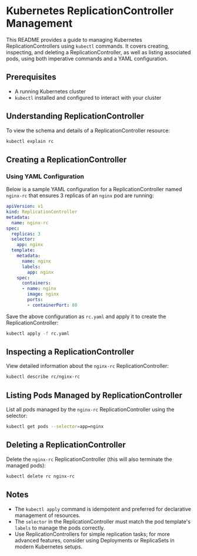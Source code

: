 # Kubernetes ReplicationController Management

This README provides a guide to managing Kubernetes ReplicationControllers using `kubectl` commands. It covers creating, inspecting, and deleting a ReplicationController, as well as listing associated pods, using both imperative commands and a YAML configuration.

## Prerequisites
- A running Kubernetes cluster
- `kubectl` installed and configured to interact with your cluster

## Understanding ReplicationController
To view the schema and details of a ReplicationController resource:

```bash
kubectl explain rc
```

## Creating a ReplicationController
### Using YAML Configuration
Below is a sample YAML configuration for a ReplicationController named `nginx-rc` that ensures 3 replicas of an `nginx` pod are running:

```yaml
apiVersion: v1
kind: ReplicationController
metadata:
  name: nginx-rc
spec:
  replicas: 3
  selector:
    app: nginx
  template:
    metadata:
      name: nginx
      labels:
        app: nginx
    spec:
      containers:
      - name: nginx
        image: nginx
        ports:
        - containerPort: 80
```

Save the above configuration as `rc.yaml` and apply it to create the ReplicationController:

```bash
kubectl apply -f rc.yaml
```

## Inspecting a ReplicationController
View detailed information about the `nginx-rc` ReplicationController:

```bash
kubectl describe rc/nginx-rc
```

## Listing Pods Managed by ReplicationController
List all pods managed by the `nginx-rc` ReplicationController using the selector:

```bash
kubectl get pods --selector=app=nginx
```

## Deleting a ReplicationController
Delete the `nginx-rc` ReplicationController (this will also terminate the managed pods):

```bash
kubectl delete rc nginx-rc
```

## Notes
- The `kubectl apply` command is idempotent and preferred for declarative management of resources.
- The `selector` in the ReplicationController must match the pod template's `labels` to manage the pods correctly.
- Use ReplicationControllers for simple replication tasks; for more advanced features, consider using Deployments or ReplicaSets in modern Kubernetes setups.